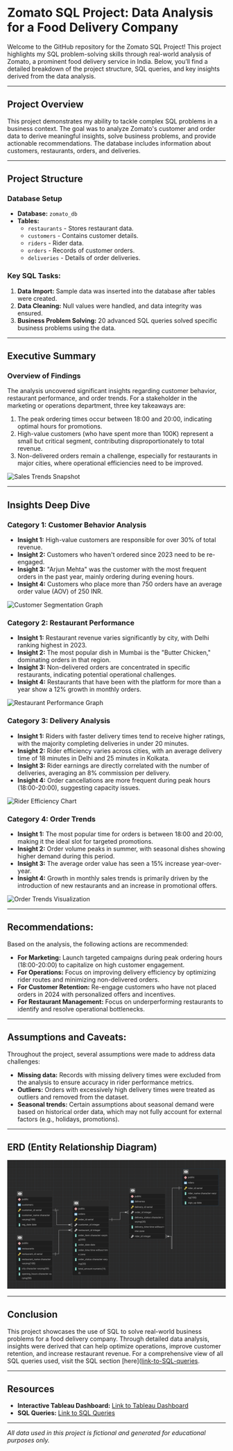 # Zomato SQL Project: Data Analysis for a Food Delivery Company

Welcome to the GitHub repository for the Zomato SQL Project! This project highlights my SQL problem-solving skills through real-world analysis of Zomato, a prominent food delivery service in India. Below, you’ll find a detailed breakdown of the project structure, SQL queries, and key insights derived from the data analysis.

---

## Project Overview

This project demonstrates my ability to tackle complex SQL problems in a business context. The goal was to analyze Zomato's customer and order data to derive meaningful insights, solve business problems, and provide actionable recommendations. The database includes information about customers, restaurants, orders, and deliveries.

---

## Project Structure

### Database Setup
- **Database:** `zomato_db`
- **Tables:**
  - `restaurants` - Stores restaurant data.
  - `customers` - Contains customer details.
  - `riders` - Rider data.
  - `orders` - Records of customer orders.
  - `deliveries` - Details of order deliveries.

### Key SQL Tasks:
1. **Data Import:** Sample data was inserted into the database after tables were created.
2. **Data Cleaning:** Null values were handled, and data integrity was ensured.
3. **Business Problem Solving:** 20 advanced SQL queries solved specific business problems using the data.

---

## Executive Summary

### Overview of Findings

The analysis uncovered significant insights regarding customer behavior, restaurant performance, and order trends. For a stakeholder in the marketing or operations department, three key takeaways are:
1. The peak ordering times occur between 18:00 and 20:00, indicating optimal hours for promotions.
2. High-value customers (who have spent more than 100K) represent a small but critical segment, contributing disproportionately to total revenue.
3. Non-delivered orders remain a challenge, especially for restaurants in major cities, where operational efficiencies need to be improved.

![Sales Trends Snapshot](link-to-visualization.png)

---

## Insights Deep Dive

### Category 1: Customer Behavior Analysis

- **Insight 1:** High-value customers are responsible for over 30% of total revenue.
- **Insight 2:** Customers who haven't ordered since 2023 need to be re-engaged.
- **Insight 3:** "Arjun Mehta" was the customer with the most frequent orders in the past year, mainly ordering during evening hours.
- **Insight 4:** Customers who place more than 750 orders have an average order value (AOV) of 250 INR.

![Customer Segmentation Graph](link-to-visualization.png)

### Category 2: Restaurant Performance

- **Insight 1:** Restaurant revenue varies significantly by city, with Delhi ranking highest in 2023.
- **Insight 2:** The most popular dish in Mumbai is the "Butter Chicken," dominating orders in that region.
- **Insight 3:** Non-delivered orders are concentrated in specific restaurants, indicating potential operational challenges.
- **Insight 4:** Restaurants that have been with the platform for more than a year show a 12% growth in monthly orders.

![Restaurant Performance Graph](link-to-visualization.png)

### Category 3: Delivery Analysis

- **Insight 1:** Riders with faster delivery times tend to receive higher ratings, with the majority completing deliveries in under 20 minutes.
- **Insight 2:** Rider efficiency varies across cities, with an average delivery time of 18 minutes in Delhi and 25 minutes in Kolkata.
- **Insight 3:** Rider earnings are directly correlated with the number of deliveries, averaging an 8% commission per delivery.
- **Insight 4:** Order cancellations are more frequent during peak hours (18:00-20:00), suggesting capacity issues.

![Rider Efficiency Chart](link-to-visualization.png)

### Category 4: Order Trends

- **Insight 1:** The most popular time for orders is between 18:00 and 20:00, making it the ideal slot for targeted promotions.
- **Insight 2:** Order volume peaks in summer, with seasonal dishes showing higher demand during this period.
- **Insight 3:** The average order value has seen a 15% increase year-over-year.
- **Insight 4:** Growth in monthly sales trends is primarily driven by the introduction of new restaurants and an increase in promotional offers.

![Order Trends Visualization](link-to-visualization.png)

---

## Recommendations:

Based on the analysis, the following actions are recommended:
- **For Marketing:** Launch targeted campaigns during peak ordering hours (18:00-20:00) to capitalize on high customer engagement.
- **For Operations:** Focus on improving delivery efficiency by optimizing rider routes and minimizing non-delivered orders.
- **For Customer Retention:** Re-engage customers who have not placed orders in 2024 with personalized offers and incentives.
- **For Restaurant Management:** Focus on underperforming restaurants to identify and resolve operational bottlenecks.

---

## Assumptions and Caveats:

Throughout the project, several assumptions were made to address data challenges:
- **Missing data:** Records with missing delivery times were excluded from the analysis to ensure accuracy in rider performance metrics.
- **Outliers:** Orders with excessively high delivery times were treated as outliers and removed from the dataset.
- **Seasonal trends:** Certain assumptions about seasonal demand were based on historical order data, which may not fully account for external factors (e.g., holidays, promotions).

---

## ERD (Entity Relationship Diagram)

![ERD Diagram](https://github.com/erickyegon/Zomato-SQL-Project/blob/main/erd.png)

---

## Conclusion

This project showcases the use of SQL to solve real-world business problems for a food delivery company. Through detailed data analysis, insights were derived that can help optimize operations, improve customer retention, and increase restaurant revenue. For a comprehensive view of all SQL queries used, visit the SQL section [here]([link-to-SQL-queries](https://github.com/erickyegon/Zomato-SQL-Project/blob/main/20%20Business%20Problems%20solution.sql).

---

## Resources

- **Interactive Tableau Dashboard:** [Link to Tableau Dashboard](link-to-dashboard)
- **SQL Queries:** [Link to SQL Queries](link-to-SQL-queries)

---

*All data used in this project is fictional and generated for educational purposes only.*
